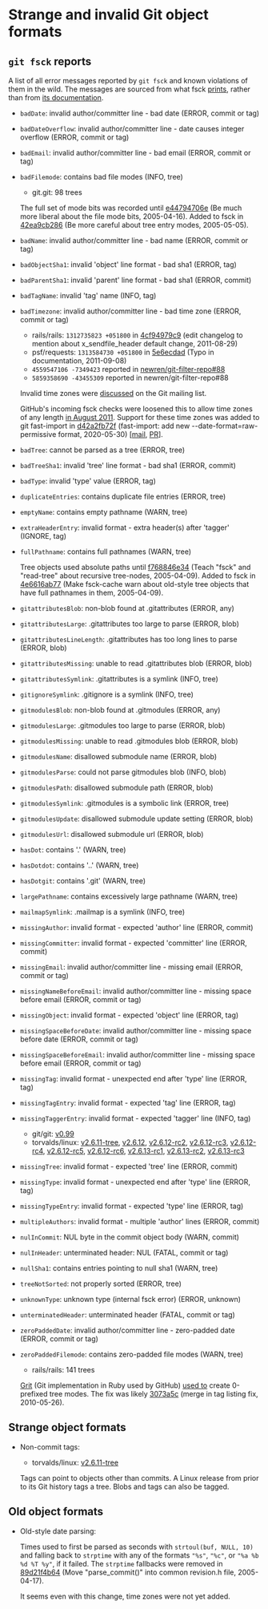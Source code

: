 # Strange and invalid Git object formats

## `git fsck` reports

A list of all error messages reported by `git fsck` and known violations of them
in the wild. The messages are sourced from what fsck [prints](https://git.kernel.org/pub/scm/git/git.git/tree/fsck.c?id=3bd955d26919e149552f34aacf8a4e6368c26cec),
rather than from [its documentation](https://git-scm.com/docs/git-fsck#_fsck_messages).

- `badDate`: invalid author/committer line - bad date (ERROR, commit or tag)
- `badDateOverflow`: invalid author/committer line - date causes integer overflow (ERROR, commit or tag)
- `badEmail`: invalid author/committer line - bad email (ERROR, commit or tag)
- `badFilemode`: contains bad file modes (INFO, tree)

  - git.git: 98 trees

  The full set of mode bits was recorded until [e44794706e](https://git.kernel.org/pub/scm/git/git.git/commit/?id=e44794706eeb57f2ee38ed1604821aa38b8ad9d2)
  (Be much more liberal about the file mode bits, 2005-04-16).
  Added to fsck in [42ea9cb286](https://git.kernel.org/pub/scm/git/git.git/commit/?id=42ea9cb286423c949d42ad33823a5221182f84bf)
  (Be more careful about tree entry modes, 2005-05-05).

- `badName`: invalid author/committer line - bad name (ERROR, commit or tag)
- `badObjectSha1`: invalid 'object' line format - bad sha1 (ERROR, tag)
- `badParentSha1`: invalid 'parent' line format - bad sha1 (ERROR, commit)
- `badTagName`: invalid 'tag' name (INFO, tag)
- `badTimezone`: invalid author/committer line - bad time zone (ERROR, commit or tag)

  - rails/rails: `1312735823 +051800` in [4cf94979c9](https://github.com/rails/rails/commit/4cf94979c9f4d6683c9338d694d5eb3106a4e734)
    (edit changelog to mention about x_sendfile_header default change, 2011-08-29)
  - psf/requests: `1313584730 +051800` in [5e6ecdad](https://github.com/psf/requests/commit/5e6ecdad9f69b1ff789a17733b8edc6fd7091bd8)
    (Typo in documentation, 2011-09-08)
  - `4559547106 -7349423` reported in [newren/git-filter-repo#88](https://github.com/newren/git-filter-repo/issues/88)
  - `5859358690 -43455309` reported in newren/git-filter-repo#88

  Invalid time zones were [discussed](https://lore.kernel.org/git/CABPp-BFfa6q96qMUN07Dq3di6d3WuUzhyktBytbX=FGgarXgjg@mail.gmail.com/)
  on the Git mailing list.

  GitHub's incoming fsck checks were loosened this to allow time zones of any
  length [in August 2011](https://lore.kernel.org/git/20200521195513.GA1542632@coredump.intra.peff.net/).
  Support for these time zones was added to git fast-import in [d42a2fb72f](https://git.kernel.org/pub/scm/git/git.git/commit/?id=d42a2fb72f8cbe6efd60a4f90c8e9ec1c888c3a7)
  (fast-import: add new --date-format=raw-permissive format, 2020-05-30) [[mail](https://lore.kernel.org/git/pull.795.git.git.1590693313099.gitgitgadget@gmail.com/),
  [PR](https://github.com/git/git/pull/795)].

- `badTree`: cannot be parsed as a tree (ERROR, tree)
- `badTreeSha1`: invalid 'tree' line format - bad sha1 (ERROR, commit)
- `badType`: invalid 'type' value (ERROR, tag)
- `duplicateEntries`: contains duplicate file entries (ERROR, tree)
- `emptyName`: contains empty pathname (WARN, tree)
- `extraHeaderEntry`: invalid format - extra header(s) after 'tagger' (IGNORE, tag)
- `fullPathname`: contains full pathnames (WARN, tree)

  Tree objects used absolute paths until [f768846e34](https://git.kernel.org/pub/scm/git/git.git/commit/?id=f768846e34997fb847c9b875615867d4716d632f)
  (Teach "fsck" and "read-tree" about recursive tree-nodes, 2005-04-09).
  Added to fsck in [4e6616ab77](https://git.kernel.org/pub/scm/git/git.git/commit/?id=4e6616ab77ed6a53f857d4b1082c4dc4140f34f5)
  (Make fsck-cache warn about old-style tree objects that have full pathnames in
  them, 2005-04-09).

- `gitattributesBlob`: non-blob found at .gitattributes (ERROR, any)
- `gitattributesLarge`: .gitattributes too large to parse (ERROR, blob)
- `gitattributesLineLength`: .gitattributes has too long lines to parse (ERROR, blob)
- `gitattributesMissing`: unable to read .gitattributes blob (ERROR, blob)
- `gitattributesSymlink`: .gitattributes is a symlink (INFO, tree)
- `gitignoreSymlink`: .gitignore is a symlink (INFO, tree)
- `gitmodulesBlob`: non-blob found at .gitmodules (ERROR, any)
- `gitmodulesLarge`: .gitmodules too large to parse (ERROR, blob)
- `gitmodulesMissing`: unable to read .gitmodules blob (ERROR, blob)
- `gitmodulesName`: disallowed submodule name (ERROR, blob)
- `gitmodulesParse`: could not parse gitmodules blob (INFO, blob)
- `gitmodulesPath`: disallowed submodule path (ERROR, blob)
- `gitmodulesSymlink`: .gitmodules is a symbolic link (ERROR, tree)
- `gitmodulesUpdate`: disallowed submodule update setting (ERROR, blob)
- `gitmodulesUrl`: disallowed submodule url (ERROR, blob)
- `hasDot`: contains '.' (WARN, tree)
- `hasDotdot`: contains '..' (WARN, tree)
- `hasDotgit`: contains '.git' (WARN, tree)
- `largePathname`: contains excessively large pathname (WARN, tree)
- `mailmapSymlink`: .mailmap is a symlink (INFO, tree)
- `missingAuthor`: invalid format - expected 'author' line (ERROR, commit)
- `missingCommitter`: invalid format - expected 'committer' line (ERROR, commit)
- `missingEmail`: invalid author/committer line - missing email (ERROR, commit or tag)
- `missingNameBeforeEmail`: invalid author/committer line - missing space before email (ERROR, commit or tag)
- `missingObject`: invalid format - expected 'object' line (ERROR, tag)
- `missingSpaceBeforeDate`: invalid author/committer line - missing space before date (ERROR, commit or tag)
- `missingSpaceBeforeEmail`: invalid author/committer line - missing space before email (ERROR, commit or tag)
- `missingTag`: invalid format - unexpected end after 'type' line (ERROR, tag)
- `missingTagEntry`: invalid format - expected 'tag' line (ERROR, tag)
- `missingTaggerEntry`: invalid format - expected 'tagger' line (INFO, tag)

  - git/git:
    [v0.99](https://git.kernel.org/pub/scm/git/git.git/tag/?h=v0.99)
  - torvalds/linux:
    [v2.6.11-tree](https://git.kernel.org/pub/scm/linux/kernel/git/torvalds/linux.git/tag/?h=v2.6.11-tree),
    [v2.6.12](https://git.kernel.org/pub/scm/linux/kernel/git/torvalds/linux.git/tag/?h=v2.6.12),
    [v2.6.12-rc2](https://git.kernel.org/pub/scm/linux/kernel/git/torvalds/linux.git/tag/?h=v2.6.12-rc2),
    [v2.6.12-rc3](https://git.kernel.org/pub/scm/linux/kernel/git/torvalds/linux.git/tag/?h=v2.6.12-rc3),
    [v2.6.12-rc4](https://git.kernel.org/pub/scm/linux/kernel/git/torvalds/linux.git/tag/?h=v2.6.12-rc4),
    [v2.6.12-rc5](https://git.kernel.org/pub/scm/linux/kernel/git/torvalds/linux.git/tag/?h=v2.6.12-rc5),
    [v2.6.12-rc6](https://git.kernel.org/pub/scm/linux/kernel/git/torvalds/linux.git/tag/?h=v2.6.12-rc6),
    [v2.6.13-rc1](https://git.kernel.org/pub/scm/linux/kernel/git/torvalds/linux.git/tag/?h=v2.6.13-rc1),
    [v2.6.13-rc2](https://git.kernel.org/pub/scm/linux/kernel/git/torvalds/linux.git/tag/?h=v2.6.13-rc2),
    [v2.6.13-rc3](https://git.kernel.org/pub/scm/linux/kernel/git/torvalds/linux.git/tag/?h=v2.6.13-rc3)

- `missingTree`: invalid format - expected 'tree' line (ERROR, commit)
- `missingType`: invalid format - unexpected end after 'type' line (ERROR, tag)
- `missingTypeEntry`: invalid format - expected 'type' line (ERROR, tag)
- `multipleAuthors`: invalid format - multiple 'author' lines (ERROR, commit)
- `nulInCommit`: NUL byte in the commit object body (WARN, commit)
- `nulInHeader`: unterminated header: NUL (FATAL, commit or tag)
- `nullSha1`: contains entries pointing to null sha1 (WARN, tree)
- `treeNotSorted`: not properly sorted (ERROR, tree)
- `unknownType`: unknown type (internal fsck error) (ERROR, unknown)
- `unterminatedHeader`: unterminated header (FATAL, commit or tag)
- `zeroPaddedDate`: invalid author/committer line - zero-padded date (ERROR, commit or tag)
- `zeroPaddedFilemode`: contains zero-padded file modes (WARN, tree)

  - rails/rails: 141 trees

  [Grit](https://github.com/mojombo/grit) (Git implementation in Ruby used by
  GitHub) [used to](https://lore.kernel.org/git/20200521185753.GB1308489@coredump.intra.peff.net/)
  create 0-prefixed tree modes. The fix was likely [3073a5c](https://github.com/mojombo/grit/commit/3073a5c70d8412e28b64c79fcba06061479a4642)
  (merge in tag listing fix, 2010-05-26).

## Strange object formats

- Non-commit tags:

  - torvalds/linux:
    [v2.6.11-tree](https://git.kernel.org/pub/scm/linux/kernel/git/torvalds/linux.git/tag/?h=v2.6.11-tree)

  Tags can point to objects other than commits. A Linux release from prior to
  its Git history tags a tree. Blobs and tags can also be tagged.

## Old object formats

- Old-style date parsing:

  Times used to first be parsed as seconds with `strtoul(buf, NULL, 10)` and
  falling back to `strptime` with any of the formats `"%s"`, `"%c"`, or
  `"%a %b %d %T %y"`, if it failed. The `strptime` fallbacks were removed in
  [89d21f4b64](https://git.kernel.org/pub/scm/git/git.git/commit/?id=89d21f4b649d5d31b18da3220608cb349f29e650)
  (Move "parse_commit()" into common revision.h file, 2005-04-17).

  It seems even with this change, time zones were not yet added.
